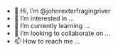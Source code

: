 - 👋 Hi, I’m @johnrexterfragingriver
- 👀 I’m interested in ...
- 🌱 I’m currently learning ...
- 💞️ I’m looking to collaborate on ...
- 📫 How to reach me ...

<!---
johnrexterfragingriver/johnrexterfragingriver is a ✨ special ✨ repository because its `README.md` (this file) appears on your GitHub profile.
You can click the Preview link to take a look at your changes.
--->
